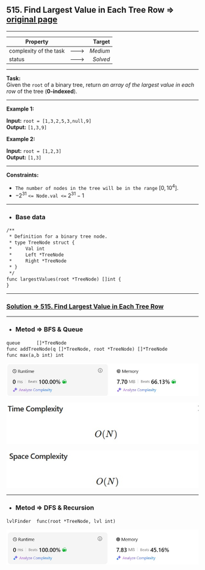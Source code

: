 ## 515. Find Largest Value in Each Tree Row => [original page](https://leetcode.com/problems/find-largest-value-in-each-tree-row/description/ "https://leetcode.com/problems/find-largest-value-in-each-tree-row/description/")

---
| Property               |      |   Target |              
|------------------------|:----:|---------:|
| complexity of the task | ---> | _Medium_ |
| status                 | ---> | _Solved_ |

---
**Task:**  
Given the `root` of a binary tree, return _an array of the largest value in each row_ of the tree (**0-indexed**).

---
**Example 1:**

**Input:** `root = [1,3,2,5,3,null,9]`  
**Output:** `[1,3,9]`  

**Example 2:**

**Input:** `root = [1,2,3]`  
**Output:** `[1,3]`  

---
**Constraints:**

   * `The number of nodes in the tree will be in the range` $[0, 10^4]$.
   * $-2^{31}$ `<= Node.val <=` $2^{31} - 1$
 
---
* ### Base data

```Golang
/**
 * Definition for a binary tree node.
 * type TreeNode struct {
 *     Val int
 *     Left *TreeNode
 *     Right *TreeNode
 * }
 */
func largestValues(root *TreeNode) []int {	
}
```

---
### [Solution => 515. Find Largest Value in Each Tree Row](https://github.com/Ekvo/Leetcode-problems/blob/main/Leetcode-Problems-List/0515-Find-Largest-Value-in-Each-Tree-Row/leetcodefiveonefive.go "https://github.com/Ekvo/Leetcode-problems/blob/main/Leetcode-Problems-List/0515-Find-Largest-Value-in-Each-Tree-Row/leetcodefiveonefive.go")

---
* ### Metod => BFS & Queue
```Golang
queue      []*TreeNode
func addTreeNode(q []*TreeNode, root *TreeNode) []*TreeNode
func max(a,b int) int
```

![submit](https://github.com/Ekvo/Leetcode-problems/blob/main/Leetcode-Problems-Submit-Screenshots/515_Find_Largest_Value_in_Each_Tree_Row_BFS.jpg)

![submit](https://github.com/Ekvo/Leetcode-problems/blob/main/Leetcode-Problems-Submit-Screenshots/515_Find_Largest_Value_in_Each_Tree_Row_BFS_Time.jpg)

![submit](https://github.com/Ekvo/Leetcode-problems/blob/main/Leetcode-Problems-Submit-Screenshots/515_Find_Largest_Value_in_Each_Tree_Row__BFS_Space.jpg)

---
* ### Metod => DFS & Recursion
```Golang
lvlFinder  func(root *TreeNode, lvl int)
```

![submit](https://github.com/Ekvo/Leetcode-problems/blob/main/Leetcode-Problems-Submit-Screenshots/515_Find_Largest_Value_in_Each_Tree_Row_DFS.jpg)

